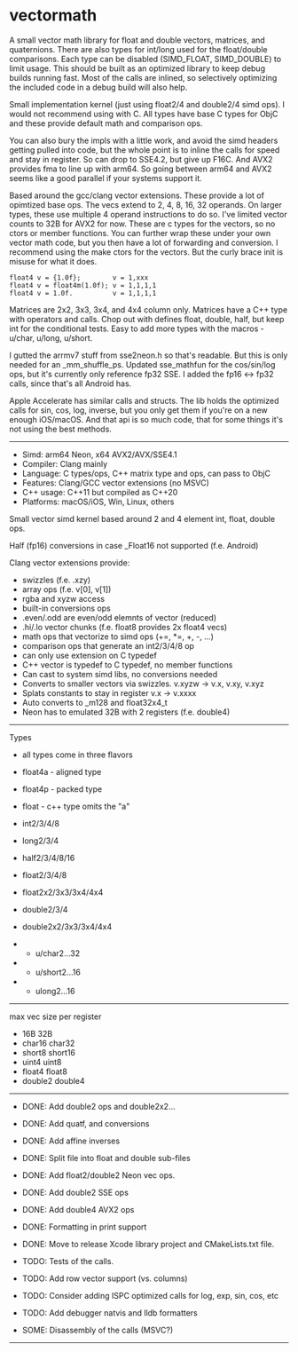 vectormath
==========

A small vector math library for float and double vectors, matrices, and quaternions.  There are also types for int/long used for the float/double comparisons.  Each type can be disabled (SIMD_FLOAT, SIMD_DOUBLE) to limit usage.  This should be built as an optimized library to keep debug builds running fast.  Most of the calls are inlined, so selectively optimizing the included code in a debug build will also help.

Small implementation kernel (just using float2/4 and double2/4 simd ops).  I would not recommend using with C.  All types have base C types for ObjC and these provide default math and comparison ops.

You can also bury the impls with a little work, and avoid the simd headers getting pulled into code, but the whole point is to inline the calls for speed and stay in register.  So can drop to SSE4.2, but give up F16C.  And AVX2 provides fma to line up with arm64.  So going between arm64 and AVX2 seems like a good parallel if your systems support it.

Based around the gcc/clang vector extensions.  These provide a lot of opimtized base ops.  The vecs extend to 2, 4, 8, 16, 32 operands.   On larger types, these use multiple 4 operand instructions to do so.   I've limited vector counts to 32B for AVX2 for now.   These are c types for the vectors, so no ctors or member functions.  You can further wrap these under your own vector math code, but you then have a lot of forwarding and conversion.  I recommend using the make ctors for the vectors.   But the curly brace init is misuse for what it does.

```
float4 v = {1.0f};        v = 1,xxx
float4 v = float4m(1.0f); v = 1,1,1,1
float4 v = 1.0f.          v = 1,1,1,1
```

Matrices are 2x2, 3x3, 3x4, and 4x4 column only.  Matrices have a C++ type with operators and calls.  Chop out with defines float, double, half, but keep int for the conditional tests.   Easy to add more types with the macros - u/char, u/long, u/short. 

I gutted the arrmv7 stuff from sse2neon.h so that's readable.  But this is only needed for an _mm_shuffle_ps.  Updated sse_mathfun for the cos/sin/log ops, but it's currently only reference fp32 SSE.  I added the fp16 <-> fp32 calls, since that's all Android has.  

Apple Accelerate has similar calls and structs.  The lib holds the optimized calls for sin, cos, log, inverse, but you only get them if you're on a new enough iOS/macOS.   And that api is so much code, that for some things it's not using the best methods.  

---

* Simd: arm64 Neon, x64 AVX2/AVX/SSE4.1
* Compiler: Clang mainly 
* Language: C types/ops, C++ matrix type and ops, can pass to ObjC
* Features: Clang/GCC vector extensions (no MSVC)
* C++ usage: C++11 but compiled as C++20
* Platforms: macOS/iOS, Win, Linux, others

Small vector simd kernel based around 2 and 4 element int, float, double ops.
  
Half (fp16) conversions in case _Float16 not supported (f.e. Android)

Clang vector extensions provide:
* swizzles (f.e. .xzy)
* array ops (f.e. v[0], v[1])
* rgba and xyzw access
* built-in conversions ops
* .even/.odd are even/odd elemnts of vector (reduced)
* .hi/.lo vector chunks (f.e. float8 provides 2x float4 vecs)
* math ops that vectorize to simd ops (+=, *=, +, -, ...)
* comparison ops that generate an int2/3/4/8 op
* can only use extension on C typedef
* C++ vector is typedef to C typedef, no member functions
* Can cast to system simd libs, no conversions needed
* Converts to smaller vectors via swizzles. v.xyzw -> v.x, v.xy, v.xyz
* Splats constants to stay in register v.x -> v.xxxx
* Auto converts to _m128 and float32x4_t
* Neon has to emulated 32B with 2 registers (f.e. double4)

---

Types

* all types come in three flavors
* float4a - aligned type
* float4p - packed type
* float   - c++ type omits the "a"

* int2/3/4/8
* long2/3/4

* half2/3/4/8/16
* float2/3/4/8
* float2x2/3x3/3x4/4x4
* double2/3/4
* double2x2/3x3/3x4/4x4

* - u/char2...32
* - u/short2...16
* - ulong2...16

---

max vec size per register
* 16B      32B
* char16   char32
* short8   short16
* uint4    uint8
* float4   float8
* double2  double4

---

* DONE: Add double2 ops and double2x2...
* DONE: Add quatf, and conversions
* DONE: Add affine inverses
* DONE: Split file into float and double sub-files
* DONE: Add float2/double2 Neon vec ops.
* DONE: Add double2 SSE ops
* DONE: Add double4 AVX2 ops
* DONE: Formatting in print support
* DONE: Move to release Xcode library project and CMakeLists.txt file. 

* TODO: Tests of the calls.
* TODO: Add row vector support (vs. columns)
* TODO: Consider adding ISPC optimized calls for log, exp, sin, cos, etc
* TODO: Add debugger natvis and lldb formatters
* SOME: Disassembly of the calls (MSVC?)

---



